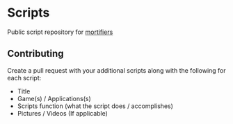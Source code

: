 # Scripts
Public script repository for [mortifiers](https://mortifiers.com)

## Contributing
Create a pull request with your additional scripts along with the following for each script:
  - Title
  - Game(s) / Applications(s)
  - Scripts function (what the script does / accomplishes)
  - Pictures / Videos (If applicable)

